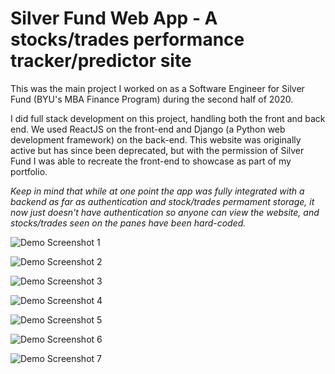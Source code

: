 # Silver Fund Web App - A stocks/trades performance tracker/predictor site

This was the main project I worked on as a Software Engineer for Silver Fund (BYU's MBA Finance Program) during the second half of 2020.

I did full stack development on this project, handling both the front and back end. We used ReactJS on the front-end and Django (a Python web development framework) on the back-end. This website was originally active but has since been deprecated, but with the permission of Silver Fund I was able to recreate the front-end to showcase as part of my portfolio.

_Keep in mind that while at one point the app was fully integrated with a backend as far as authentication and stock/trades permament storage, it now just doesn't have authentication so anyone can view the website, and stocks/trades seen on the panes have been hard-coded._

![Demo Screenshot 1](./archive/misc/silver-fund1.webp)

![Demo Screenshot 2](./archive/misc/silver-fund2.webp)

![Demo Screenshot 3](./archive/misc/silver-fund3.webp)

![Demo Screenshot 4](./archive/misc/silver-fund4.webp)

![Demo Screenshot 5](./archive/misc/silver-fund5.webp)

![Demo Screenshot 6](./archive/misc/silver-fund6.webp)

![Demo Screenshot 7](./archive/misc/silver-fund7.webp)
